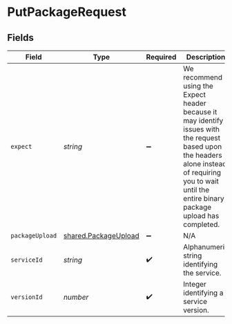 # PutPackageRequest


## Fields

| Field                                                                                                                                                                                                    | Type                                                                                                                                                                                                     | Required                                                                                                                                                                                                 | Description                                                                                                                                                                                              | Example                                                                                                                                                                                                  |
| -------------------------------------------------------------------------------------------------------------------------------------------------------------------------------------------------------- | -------------------------------------------------------------------------------------------------------------------------------------------------------------------------------------------------------- | -------------------------------------------------------------------------------------------------------------------------------------------------------------------------------------------------------- | -------------------------------------------------------------------------------------------------------------------------------------------------------------------------------------------------------- | -------------------------------------------------------------------------------------------------------------------------------------------------------------------------------------------------------- |
| `expect`                                                                                                                                                                                                 | *string*                                                                                                                                                                                                 | :heavy_minus_sign:                                                                                                                                                                                       | We recommend using the Expect header because it may identify issues with the request based upon the headers alone instead of requiring you to wait until the entire binary package upload has completed. |                                                                                                                                                                                                          |
| `packageUpload`                                                                                                                                                                                          | [shared.PackageUpload](../../models/shared/packageupload.md)                                                                                                                                             | :heavy_minus_sign:                                                                                                                                                                                       | N/A                                                                                                                                                                                                      |                                                                                                                                                                                                          |
| `serviceId`                                                                                                                                                                                              | *string*                                                                                                                                                                                                 | :heavy_check_mark:                                                                                                                                                                                       | Alphanumeric string identifying the service.                                                                                                                                                             | SU1Z0isxPaozGVKXdv0eY                                                                                                                                                                                    |
| `versionId`                                                                                                                                                                                              | *number*                                                                                                                                                                                                 | :heavy_check_mark:                                                                                                                                                                                       | Integer identifying a service version.                                                                                                                                                                   | 1                                                                                                                                                                                                        |